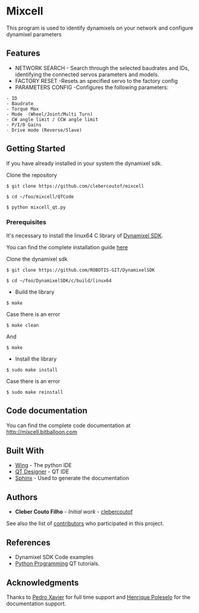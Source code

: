 # Mixcell

This program is used to identify dynamixels on your network and configure dynamixel parameters

## Features
* NETWORK SEARCH - Search through the selected baudrates and IDs, identifying the connected servos parameters and models.
* FACTORY RESET -Resets an specified servo to the factory config
* PARAMETERS CONFIG -Configures the following parameters:
```
- ID
- Baudrate
- Torque Max
- Mode 	(Wheel/Joint/Multi Turn)
- CW angle limit / CCW angle limit
- P/I/D Gains
- Drive mode (Reverse/Slave)
```
## Getting Started

If you have already installed in your system the dynamixel sdk.

Clone the repository

```
$ git clone https://github.com/clebercoutof/mixcell
```
```
$ cd ~/foo/mixcell/QTCode
```
```
$ python mixcell_qt.py
```
### Prerequisites
It's necessary to install the linux64 C library of [Dynamixel SDK](https://github.com/ROBOTIS-GIT/DynamixelSDK).

You can find the complete installation guide [here](https://github.com/ROBOTIS-GIT/DynamixelSDK/wiki/3.2.1.2-C-Linux-(or-Linux-for-SBCs))

Clone the dynamixel sdk 

```
$ git clone https://github.com/ROBOTIS-GIT/DynamixelSDK
```

```
$ cd ~/foo/DynamixelSDK/c/build/linux64
```

* Build the library

```
$ make
```

Case there is an error

```
$ make clean
```

And

```
$ make
```
* Install the library

```
$ sudo make install
```

Case there is an error

```
$ sudo make reinstall
```
## Code documentation
You can find the complete code documentation at http://mixcell.bitballoon.com

## Built With

* [Wing](https://wingware.com/) - The python IDE
* [QT Designer](https://www.qt.io/ide/) - QT IDE
* [Sphinx](http://www.sphinx-doc.org/en/stable/) - Used to generate the documentation

## Authors

* **Cleber Couto Filho** - *Initial work* - [clebercoutof](https://github.com/clebercoutof)

See also the list of [contributors](https://github.com/your/project/contributors) who participated in this project.

## References

* Dynamixel SDK Code examples
* [Python Programming](https://pythonprogramming.net/) QT tutorials.

## Acknowledgments
Thanks to [Pedro Xavier](https://github.com/pxalcantara) for full time support and [Henrique Poleselo](https://github.com/hpoleselo) for the documentation support.



